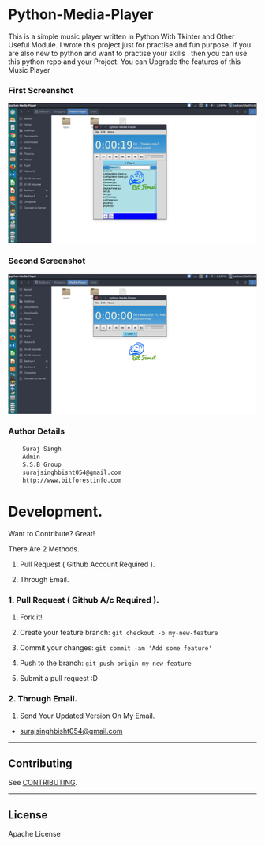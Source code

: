 # Python-Media-Player
This is a simple music player written in Python With Tkinter and Other Useful Module. I wrote this project just 
for practise and fun purpose. if you are also new to python and want to practise your skills . then you can use this
python repo and your Project. You can Upgrade the features of this Music Player

### First Screenshot
![Screenshot](src/test.png?raw=true "Screen1")

### Second Screenshot
![Screenshot](src/test1.png?raw=true "Screen2")

###  Author Details
```
    Suraj Singh
    Admin
    S.S.B Group
    surajsinghbisht054@gmail.com
    http://www.bitforestinfo.com
```


# Development.


Want to Contribute? Great!


There Are 2 Methods.

1. Pull Request ( Github Account Required ).

2. Through Email.


### 1. Pull Request ( Github A/c Required ). 

1. Fork it!

2. Create your feature branch: `git checkout -b my-new-feature`

3. Commit your changes: `git commit -am 'Add some feature'`

4. Push to the branch: `git push origin my-new-feature`

5. Submit a pull request :D



### 2. Through Email.

1. Send Your Updated Version On My Email.

- surajsinghbisht054@gmail.com


-----

## Contributing

See [CONTRIBUTING](/CONTRIBUTING.md).

----

## License

Apache License



